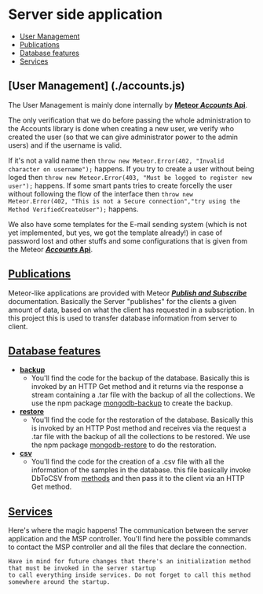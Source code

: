 # Server side application
  - [User Management](#user-management)
  - [Publications](#publications)
  - [Database features](#database-features)
  - [Services](#services)

## [User Management] (./accounts.js)
  The User Management is mainly done internally by [**Meteor _Accounts_ Api**][acc].
  
  The only verification that we do before passing the whole administration to the Accounts library is done when creating a new user,
  we verify who created the user (so that we can give administrator power to the admin users) and if the username is valid. 
  
  If it's not a valid name then `throw new Meteor.Error(402, "Invalid character on username");` happens.
  If you try to create a user without being loged then `throw new Meteor.Error(403, "Must be logged to register new user");` happens.
  If some smart pants tries to create forcelly the user without following the flow of the interface then
  `throw new Meteor.Error(402, "This is not a Secure connection","try using the Method VerifiedCreateUser");` happens.
  
  We also have some templates for the E-mail sending system (which is not yet implemented, but yes, we got the template already!) in case
  of password lost and other stuffs and some configurations that is given from the Meteor [**_Accounts_ Api**][acc].
  
## [Publications](./publication.js)
  Meteor-like applications are provided with Meteor [**_Publish and Subscribe_**][pubsub] documentation.
  Basically the Server "publishes" for the clients a given amount of data, based on what the client has requested in a subscription.
  In this project this is used to transfer database information from server to client.
  
## [Database features](./database)
  - [**backup**](./database/backup.js)
    - You'll find the code for the backup of the database. Basically this is invoked by an HTTP Get method and it returns via the response a stream containing a .tar file with the backup of all the collections. We use the npm package [mongodb-backup](https://github.com/hex7c0/mongodb-backup) to create the backup.
  - [**restore**](./database/restore.js)
    - You'll find the code for the restoration of the database. Basically this is invoked by an HTTP Post method and receives via the request a .tar file with the backup of all the collections to be restored. We use the npm package [mongodb-restore](https://github.com/hex7c0/mongodb-restore) to do the restoration.
  - [**csv**](./database/csv.js)
    - You'll find the code for the creation of a .csv file with all the information of the samples in the database. this file basically invoke DbToCSV from [methods](../lib/methods.js) and then pass it to the client via an HTTP Get method.

## [Services](./services)
  Here's where the magic happens! The communication between the server application and the MSP controller. 
  You'll find here the possible commands to contact the MSP controller and all the files that declare the connection.
  >
    Have in mind for future changes that there's an initialization method that must be invoked in the server startup
    to call everything inside services. Do not forget to call this method somewhere around the startup.
  
  
  [pubsub]:http://docs.meteor.com/#/basic/pubsub
  [acc]:http://docs.meteor.com/#/basic/accounts
